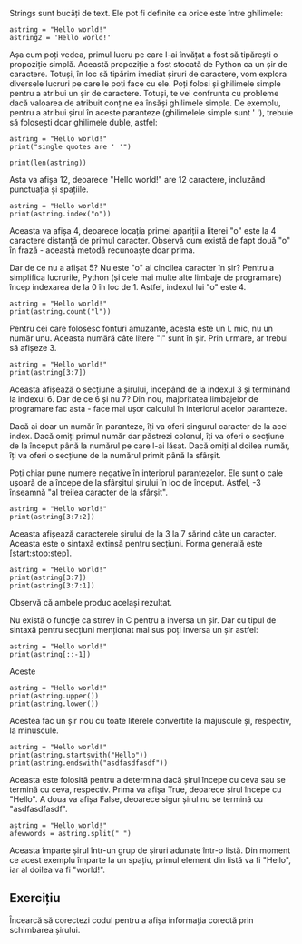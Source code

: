 Strings sunt bucăți de text. Ele pot fi definite ca orice este între ghilimele:

    astring = "Hello world!"
    astring2 = 'Hello world!'

Așa cum poți vedea, primul lucru pe care l-ai învățat a fost să tipărești o propoziție simplă. Această propoziție a fost stocată de Python ca un șir de caractere. Totuși, în loc să tipărim imediat șiruri de caractere, vom explora diversele lucruri pe care le poți face cu ele. Poți folosi și ghilimele simple pentru a atribui un șir de caractere. Totuși, te vei confrunta cu probleme dacă valoarea de atribuit conține ea însăși ghilimele simple. De exemplu, pentru a atribui șirul în aceste paranteze (ghilimelele simple sunt ' '), trebuie să folosești doar ghilimele duble, astfel:

    astring = "Hello world!"
    print("single quotes are ' '")

    print(len(astring))

Asta va afișa 12, deoarece "Hello world!" are 12 caractere, incluzând punctuația și spațiile.

    astring = "Hello world!"
    print(astring.index("o"))

Aceasta va afișa 4, deoarece locația primei apariții a literei "o" este la 4 caractere distanță de primul caracter. Observă cum există de fapt două "o" în frază - această metodă recunoaște doar prima.

Dar de ce nu a afișat 5? Nu este "o" al cincilea caracter în șir? Pentru a simplifica lucrurile, Python (și cele mai multe alte limbaje de programare) încep indexarea de la 0 în loc de 1. Astfel, indexul lui "o" este 4.

    astring = "Hello world!"
    print(astring.count("l"))

Pentru cei care folosesc fonturi amuzante, acesta este un L mic, nu un număr unu. Aceasta numără câte litere "l" sunt în șir. Prin urmare, ar trebui să afișeze 3.

    astring = "Hello world!"
    print(astring[3:7])

Aceasta afișează o secțiune a șirului, începând de la indexul 3 și terminând la indexul 6. Dar de ce 6 și nu 7? Din nou, majoritatea limbajelor de programare fac asta - face mai ușor calculul în interiorul acelor paranteze.

Dacă ai doar un număr în paranteze, îți va oferi singurul caracter de la acel index. Dacă omiți primul număr dar păstrezi colonul, îți va oferi o secțiune de la început până la numărul pe care l-ai lăsat. Dacă omiți al doilea număr, îți va oferi o secțiune de la numărul primit până la sfârșit.

Poți chiar pune numere negative în interiorul parantezelor. Ele sunt o cale ușoară de a începe de la sfârșitul șirului în loc de început. Astfel, -3 înseamnă "al treilea caracter de la sfârșit".

    astring = "Hello world!"
    print(astring[3:7:2])

Aceasta afișează caracterele șirului de la 3 la 7 sărind câte un caracter. Aceasta este o sintaxă extinsă pentru secțiuni. Forma generală este [start:stop:step].

    astring = "Hello world!"
    print(astring[3:7])
    print(astring[3:7:1])

Observă că ambele produc același rezultat.

Nu există o funcție ca strrev în C pentru a inversa un șir. Dar cu tipul de sintaxă pentru secțiuni menționat mai sus poți inversa un șir astfel:

    astring = "Hello world!"
    print(astring[::-1])

Aceste

    astring = "Hello world!"
    print(astring.upper())
    print(astring.lower())

Acestea fac un șir nou cu toate literele convertite la majuscule și, respectiv, la minuscule.

    astring = "Hello world!"
    print(astring.startswith("Hello"))
    print(astring.endswith("asdfasdfasdf"))

Aceasta este folosită pentru a determina dacă șirul începe cu ceva sau se termină cu ceva, respectiv. Prima va afișa True, deoarece șirul începe cu "Hello". A doua va afișa False, deoarece sigur șirul nu se termină cu "asdfasdfasdf".

    astring = "Hello world!"
    afewwords = astring.split(" ")

Aceasta împarte șirul într-un grup de șiruri adunate într-o listă. Din moment ce acest exemplu împarte la un spațiu, primul element din listă va fi "Hello", iar al doilea va fi "world!".

Exercițiu
--------

Încearcă să corectezi codul pentru a afișa informația corectă prin schimbarea șirului.